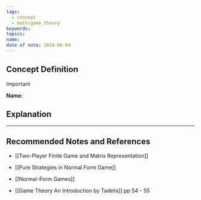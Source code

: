 ```yaml
---
tags:
  - concept
  - math/game_theory
keywords: 
topics: 
name: 
date of note: 2024-08-04
---
```


## Concept Definition

>[!important]
>**Name**: 



## Explanation





-----------
##  Recommended Notes and References


- [[Two-Player Finite Game and Matrix Representation]]
- [[Pure Strategies in Normal Form Game]]
- [[Normal-Form Games]]



- [[Game Theory An Introduction by Tadelis]] pp 54 - 55
